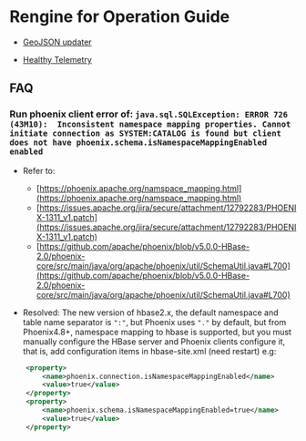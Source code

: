# Rengine for Operation Guide

- [GeoJSON updater](./operation-geojson_updater.md)

- [Healthy Telemetry](./operation-telemetry.md)

## FAQ

### Run phoenix client error of: `java.sql.SQLException: ERROR 726 (43M10):  Inconsistent namespace mapping properties. Cannot initiate connection as SYSTEM:CATALOG is found but client does not have phoenix.schema.isNamespaceMappingEnabled enabled`

- Refer to:
  - [https://phoenix.apache.org/namspace_mapping.html](https://phoenix.apache.org/namspace_mapping.html)
  - [https://issues.apache.org/jira/secure/attachment/12792283/PHOENIX-1311_v1.patch](https://issues.apache.org/jira/secure/attachment/12792283/PHOENIX-1311_v1.patch)
  - [https://github.com/apache/phoenix/blob/v5.0.0-HBase-2.0/phoenix-core/src/main/java/org/apache/phoenix/util/SchemaUtil.java#L700](https://github.com/apache/phoenix/blob/v5.0.0-HBase-2.0/phoenix-core/src/main/java/org/apache/phoenix/util/SchemaUtil.java#L700)

- Resolved: The new version of hbase2.x, the default namespace and table name separator is `":"`, but Phoenix uses `"."` by default, but from Phoenix4.8+,
namespace mapping to hbase is supported, but you must manually configure the HBase server and Phoenix clients configure it, that is, add configuration items
in hbase-site.xml (need restart) e.g:

```xml
    <property>
        <name>phoenix.connection.isNamespaceMappingEnabled</name>
        <value>true</value>
    </property>
    <property>
        <name>phoenix.schema.isNamespaceMappingEnabled=true</name>
        <value>true</value>
    </property>
```
